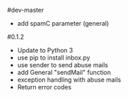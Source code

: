 #dev-master
* add spamC parameter (general)

#0.1.2
* Update to Python 3
* use pip to install inbox.py
* use sender to send abuse mails
* add General "sendMail" function
* exception handling with abuse mails
* Return error codes
